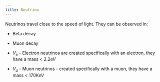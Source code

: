 ```yaml
---
title: Neutrino
---
```

Neutrinos travel close to the speed of light. They can be observed in:
- Beta decay
- Muon decay

- $V_e$ - Electron neutrinos are created specifically with an electron, they have a mass < $2.2eV$
- $V_{\mu}$ - Muon neutrinos - created specifically with a muon, they have a mass < $170KeV$

